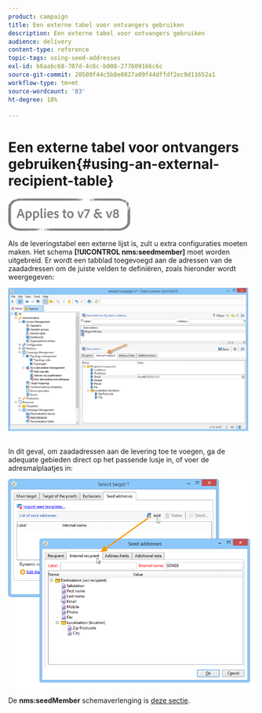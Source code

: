 ```yaml
---
product: campaign
title: Een externe tabel voor ontvangers gebruiken
description: Een externe tabel voor ontvangers gebruiken
audience: delivery
content-type: reference
topic-tags: using-seed-addresses
exl-id: b6aabc68-707d-4c6c-b008-277609166c6c
source-git-commit: 20509f44c5b8e0827a09f44dffdf2ec9d11652a1
workflow-type: tm+mt
source-wordcount: '83'
ht-degree: 18%

---
```


# Een externe tabel voor ontvangers gebruiken{#using-an-external-recipient-table}

![](../../assets/common.svg)

Als de leveringstabel een externe lijst is, zult u extra configuraties moeten maken. Het schema **[!UICONTROL nms:seedmember]** moet worden uitgebreid. Er wordt een tabblad toegevoegd aan de adressen van de zaadadressen om de juiste velden te definiëren, zoals hieronder wordt weergegeven:

![](assets/s_ncs_user_seedlist_new_tab.png)

In dit geval, om zaadadressen aan de levering toe te voegen, ga de adequate gebieden direct op het passende lusje in, of voer de adresmalplaatjes in:

![](assets/s_ncs_user_seedlist_add_new_tab.png)

De **nms:seedMember** schemaverlenging is [deze sectie](../../configuration/using/seed-addresses.md).
